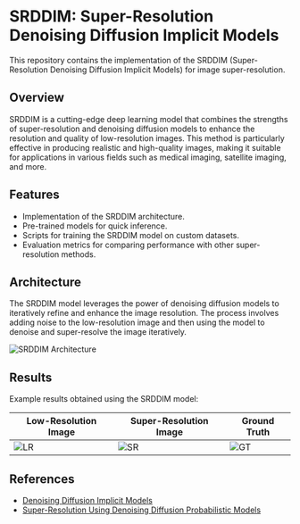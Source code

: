 # SRDDIM: Super-Resolution Denoising Diffusion Implicit Models

This repository contains the implementation of the SRDDIM (Super-Resolution Denoising Diffusion Implicit Models) for image super-resolution.

## Overview

SRDDIM is a cutting-edge deep learning model that combines the strengths of super-resolution and denoising diffusion models to enhance the resolution and quality of low-resolution images. This method is particularly effective in producing realistic and high-quality images, making it suitable for applications in various fields such as medical imaging, satellite imaging, and more.

## Features

- Implementation of the SRDDIM architecture.
- Pre-trained models for quick inference.
- Scripts for training the SRDDIM model on custom datasets.
- Evaluation metrics for comparing performance with other super-resolution methods.

## Architecture

The SRDDIM model leverages the power of denoising diffusion models to iteratively refine and enhance the image resolution. The process involves adding noise to the low-resolution image and then using the model to denoise and super-resolve the image iteratively.

![SRDDIM Architecture](images/srddim_architecture.png)


## Results

Example results obtained using the SRDDIM model:

| Low-Resolution Image | Super-Resolution Image | Ground Truth |
|----------------------|------------------------|--------------|
| ![LR](images/lr.png) | ![SR](images/sr.png) | ![GT](images/gt.png) |

## References

- [Denoising Diffusion Implicit Models](https://arxiv.org/abs/2010.02502)
- [Super-Resolution Using Denoising Diffusion Probabilistic Models](https://arxiv.org/abs/2104.07636)



